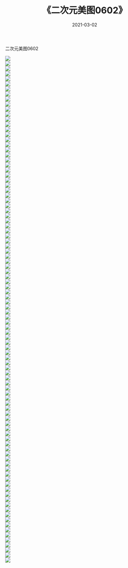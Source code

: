 ﻿---
layout: post
title:  《二次元美图0602》
date:   2021-03-02
img: http://imgx.orgx.ga/二次元/2021/二次元美图0602/000.jpg
categories: [美女, 清纯, 唯美]
---

二次元美图0602

 ![](http://imgx.orgx.ga/二次元/2021/二次元美图0602/001.png) <br>![](http://imgx.orgx.ga/二次元/2021/二次元美图0602/002.png) <br>![](http://imgx.orgx.ga/二次元/2021/二次元美图0602/003.png) <br>![](http://imgx.orgx.ga/二次元/2021/二次元美图0602/004.png) <br>![](http://imgx.orgx.ga/二次元/2021/二次元美图0602/005.png) <br>![](http://imgx.orgx.ga/二次元/2021/二次元美图0602/006.png) <br>![](http://imgx.orgx.ga/二次元/2021/二次元美图0602/007.png) <br>![](http://imgx.orgx.ga/二次元/2021/二次元美图0602/008.png) <br>![](http://imgx.orgx.ga/二次元/2021/二次元美图0602/009.png) <br>![](http://imgx.orgx.ga/二次元/2021/二次元美图0602/010.png) <br>![](http://imgx.orgx.ga/二次元/2021/二次元美图0602/011.png) <br>![](http://imgx.orgx.ga/二次元/2021/二次元美图0602/012.png) <br>![](http://imgx.orgx.ga/二次元/2021/二次元美图0602/013.png) <br>![](http://imgx.orgx.ga/二次元/2021/二次元美图0602/014.png) <br>![](http://imgx.orgx.ga/二次元/2021/二次元美图0602/015.png) <br>![](http://imgx.orgx.ga/二次元/2021/二次元美图0602/016.png) <br>![](http://imgx.orgx.ga/二次元/2021/二次元美图0602/017.png) <br>![](http://imgx.orgx.ga/二次元/2021/二次元美图0602/018.png) <br>![](http://imgx.orgx.ga/二次元/2021/二次元美图0602/019.png) <br>![](http://imgx.orgx.ga/二次元/2021/二次元美图0602/020.png) <br>![](http://imgx.orgx.ga/二次元/2021/二次元美图0602/021.png) <br>![](http://imgx.orgx.ga/二次元/2021/二次元美图0602/022.png) <br>![](http://imgx.orgx.ga/二次元/2021/二次元美图0602/023.png) <br>![](http://imgx.orgx.ga/二次元/2021/二次元美图0602/024.png) <br>![](http://imgx.orgx.ga/二次元/2021/二次元美图0602/025.png) <br>![](http://imgx.orgx.ga/二次元/2021/二次元美图0602/026.png) <br>![](http://imgx.orgx.ga/二次元/2021/二次元美图0602/027.png) <br>![](http://imgx.orgx.ga/二次元/2021/二次元美图0602/028.png) <br>![](http://imgx.orgx.ga/二次元/2021/二次元美图0602/029.png) <br>![](http://imgx.orgx.ga/二次元/2021/二次元美图0602/030.png) <br>![](http://imgx.orgx.ga/二次元/2021/二次元美图0602/031.png) <br>![](http://imgx.orgx.ga/二次元/2021/二次元美图0602/032.png) <br>![](http://imgx.orgx.ga/二次元/2021/二次元美图0602/033.png) <br>![](http://imgx.orgx.ga/二次元/2021/二次元美图0602/034.png) <br>![](http://imgx.orgx.ga/二次元/2021/二次元美图0602/035.png) <br>![](http://imgx.orgx.ga/二次元/2021/二次元美图0602/036.png) <br>![](http://imgx.orgx.ga/二次元/2021/二次元美图0602/037.png) <br>![](http://imgx.orgx.ga/二次元/2021/二次元美图0602/038.png) <br>![](http://imgx.orgx.ga/二次元/2021/二次元美图0602/039.png) <br>![](http://imgx.orgx.ga/二次元/2021/二次元美图0602/040.png) <br>![](http://imgx.orgx.ga/二次元/2021/二次元美图0602/041.png) <br>![](http://imgx.orgx.ga/二次元/2021/二次元美图0602/042.png) <br>![](http://imgx.orgx.ga/二次元/2021/二次元美图0602/043.png) <br>![](http://imgx.orgx.ga/二次元/2021/二次元美图0602/044.png) <br>![](http://imgx.orgx.ga/二次元/2021/二次元美图0602/045.png) <br>![](http://imgx.orgx.ga/二次元/2021/二次元美图0602/046.png) <br>![](http://imgx.orgx.ga/二次元/2021/二次元美图0602/047.png) <br>![](http://imgx.orgx.ga/二次元/2021/二次元美图0602/048.png) <br>![](http://imgx.orgx.ga/二次元/2021/二次元美图0602/049.png) <br>![](http://imgx.orgx.ga/二次元/2021/二次元美图0602/050.png) <br>![](http://imgx.orgx.ga/二次元/2021/二次元美图0602/051.png) <br>![](http://imgx.orgx.ga/二次元/2021/二次元美图0602/052.png) <br>![](http://imgx.orgx.ga/二次元/2021/二次元美图0602/053.png) <br>![](http://imgx.orgx.ga/二次元/2021/二次元美图0602/054.png) <br>![](http://imgx.orgx.ga/二次元/2021/二次元美图0602/055.png) <br>![](http://imgx.orgx.ga/二次元/2021/二次元美图0602/056.png) <br>![](http://imgx.orgx.ga/二次元/2021/二次元美图0602/057.png) <br>![](http://imgx.orgx.ga/二次元/2021/二次元美图0602/058.png) <br>![](http://imgx.orgx.ga/二次元/2021/二次元美图0602/059.png) <br>![](http://imgx.orgx.ga/二次元/2021/二次元美图0602/060.png) <br>![](http://imgx.orgx.ga/二次元/2021/二次元美图0602/061.png) <br>![](http://imgx.orgx.ga/二次元/2021/二次元美图0602/062.png) <br>![](http://imgx.orgx.ga/二次元/2021/二次元美图0602/063.png) <br>![](http://imgx.orgx.ga/二次元/2021/二次元美图0602/064.png) <br>![](http://imgx.orgx.ga/二次元/2021/二次元美图0602/065.png) <br>![](http://imgx.orgx.ga/二次元/2021/二次元美图0602/066.png) <br>![](http://imgx.orgx.ga/二次元/2021/二次元美图0602/067.png) <br>![](http://imgx.orgx.ga/二次元/2021/二次元美图0602/068.png) <br>![](http://imgx.orgx.ga/二次元/2021/二次元美图0602/069.png) <br>![](http://imgx.orgx.ga/二次元/2021/二次元美图0602/070.png) <br>![](http://imgx.orgx.ga/二次元/2021/二次元美图0602/071.png) <br>![](http://imgx.orgx.ga/二次元/2021/二次元美图0602/072.png) <br>![](http://imgx.orgx.ga/二次元/2021/二次元美图0602/073.png) <br>![](http://imgx.orgx.ga/二次元/2021/二次元美图0602/074.png) <br>![](http://imgx.orgx.ga/二次元/2021/二次元美图0602/075.png) <br>![](http://imgx.orgx.ga/二次元/2021/二次元美图0602/076.png) <br>![](http://imgx.orgx.ga/二次元/2021/二次元美图0602/077.png) <br>![](http://imgx.orgx.ga/二次元/2021/二次元美图0602/078.png) <br>![](http://imgx.orgx.ga/二次元/2021/二次元美图0602/079.png) <br>![](http://imgx.orgx.ga/二次元/2021/二次元美图0602/080.png) <br>![](http://imgx.orgx.ga/二次元/2021/二次元美图0602/081.png) <br>![](http://imgx.orgx.ga/二次元/2021/二次元美图0602/082.png) <br>![](http://imgx.orgx.ga/二次元/2021/二次元美图0602/083.png) <br>![](http://imgx.orgx.ga/二次元/2021/二次元美图0602/084.png) <br>![](http://imgx.orgx.ga/二次元/2021/二次元美图0602/085.png) <br>![](http://imgx.orgx.ga/二次元/2021/二次元美图0602/086.png) <br>![](http://imgx.orgx.ga/二次元/2021/二次元美图0602/087.png) <br>![](http://imgx.orgx.ga/二次元/2021/二次元美图0602/088.png) <br>![](http://imgx.orgx.ga/二次元/2021/二次元美图0602/089.png) <br>![](http://imgx.orgx.ga/二次元/2021/二次元美图0602/090.png) <br>![](http://imgx.orgx.ga/二次元/2021/二次元美图0602/091.png) <br>![](http://imgx.orgx.ga/二次元/2021/二次元美图0602/092.png) <br>![](http://imgx.orgx.ga/二次元/2021/二次元美图0602/093.png) <br>![](http://imgx.orgx.ga/二次元/2021/二次元美图0602/094.png) <br>![](http://imgx.orgx.ga/二次元/2021/二次元美图0602/095.png) <br>![](http://imgx.orgx.ga/二次元/2021/二次元美图0602/096.png) <br>![](http://imgx.orgx.ga/二次元/2021/二次元美图0602/097.png) <br>![](http://imgx.orgx.ga/二次元/2021/二次元美图0602/098.png) <br>![](http://imgx.orgx.ga/二次元/2021/二次元美图0602/099.png) <br>![](http://imgx.orgx.ga/二次元/2021/二次元美图0602/100.png) <br>